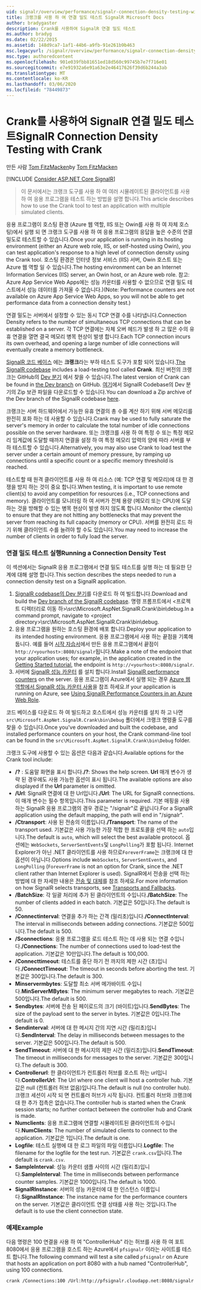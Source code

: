 ```yaml
---
uid: signalr/overview/performance/signalr-connection-density-testing-with-crank
title: 크랭크를 사용 하 여 연결 밀도 테스트 SignalR Microsoft Docs
author: bradygaster
description: Crank를 사용하여 SignalR 연결 밀도 테스트
ms.author: bradyg
ms.date: 02/22/2015
ms.assetid: 148d9ca7-1af1-44b6-a9fb-91e261b9b463
msc.legacyurl: /signalr/overview/performance/signalr-connection-density-testing-with-crank
msc.type: authoredcontent
ms.openlocfilehash: 901e039fbb81651ed18d560c99745b7e7f716e01
ms.sourcegitcommit: e7e91932a6e91a63e2e46417626f39d6b244a3ab
ms.translationtype: MT
ms.contentlocale: ko-KR
ms.lasthandoff: 03/06/2020
ms.locfileid: "78449873"
---
```

# <a name="signalr-connection-density-testing-with-crank"></a><span data-ttu-id="c7c7d-103">Crank를 사용하여 SignalR 연결 밀도 테스트</span><span class="sxs-lookup"><span data-stu-id="c7c7d-103">SignalR Connection Density Testing with Crank</span></span>

<span data-ttu-id="c7c7d-104">만든 사람 [Tom FitzMacken](https://github.com/tfitzmac)</span><span class="sxs-lookup"><span data-stu-id="c7c7d-104">by [Tom FitzMacken](https://github.com/tfitzmac)</span></span>

[!INCLUDE [Consider ASP.NET Core SignalR](~/includes/signalr/signalr-version-disambiguation.md)]

> <span data-ttu-id="c7c7d-105">이 문서에서는 크랭크 도구를 사용 하 여 여러 시뮬레이트된 클라이언트를 사용 하 여 응용 프로그램을 테스트 하는 방법을 설명 합니다.</span><span class="sxs-lookup"><span data-stu-id="c7c7d-105">This article describes how to use the Crank tool to test an application with multiple simulated clients.</span></span>

<span data-ttu-id="c7c7d-106">응용 프로그램이 호스팅 환경 (Azure 웹 역할, IIS 또는 Owin를 사용 하 여 자체 호스팅)에서 실행 되 면 크랭크 도구를 사용 하 여 응용 프로그램의 응답을 높은 수준의 연결 밀도로 테스트할 수 있습니다.</span><span class="sxs-lookup"><span data-stu-id="c7c7d-106">Once your application is running in its hosting environment (either an Azure web role, IIS, or self-hosted using Owin), you can test application's response to a high level of connection density using the Crank tool.</span></span> <span data-ttu-id="c7c7d-107">호스팅 환경은 인터넷 정보 서비스 (IIS) 서버, Owin 호스트 또는 Azure 웹 역할 일 수 있습니다.</span><span class="sxs-lookup"><span data-stu-id="c7c7d-107">The hosting environment can be an Internet Information Services (IIS) server, an Owin host, or an Azure web role.</span></span> <span data-ttu-id="c7c7d-108">참고: Azure App Service Web Apps에는 성능 카운터를 사용할 수 없으므로 연결 밀도 테스트에서 성능 데이터를 가져올 수 없습니다.)</span><span class="sxs-lookup"><span data-stu-id="c7c7d-108">(Note: Performance counters are not available on Azure App Service Web Apps, so you will not be able to get performance data from a connection density test.)</span></span>

<span data-ttu-id="c7c7d-109">연결 밀도는 서버에서 설정할 수 있는 동시 TCP 연결 수를 나타냅니다.</span><span class="sxs-lookup"><span data-stu-id="c7c7d-109">Connection Density refers to the number of simultaneous TCP connections that can be established on a server.</span></span> <span data-ttu-id="c7c7d-110">각 TCP 연결에는 자체 오버 헤드가 발생 하 고 많은 수의 유휴 연결을 열면 결국 메모리 병목 현상이 발생 합니다.</span><span class="sxs-lookup"><span data-stu-id="c7c7d-110">Each TCP connection incurs its own overhead, and opening a large number of idle connections will eventually create a memory bottleneck.</span></span>

<span data-ttu-id="c7c7d-111">[SignalR 코드 베이스](https://github.com/signalr/signalr) 에는 **크랭크**라는 부하 테스트 도구가 포함 되어 있습니다.</span><span class="sxs-lookup"><span data-stu-id="c7c7d-111">[The SignalR codebase](https://github.com/signalr/signalr) includes a load-testing tool called **Crank**.</span></span> <span data-ttu-id="c7c7d-112">최신 버전의 크랭크는 GitHub의 [Dev 분기](https://github.com/SignalR/signalr/tree/dev) 에서 찾을 수 있습니다.</span><span class="sxs-lookup"><span data-stu-id="c7c7d-112">The latest version of Crank can be found in [the Dev branch](https://github.com/SignalR/signalr/tree/dev) on GitHub.</span></span> <span data-ttu-id="c7c7d-113">[여기](https://github.com/SignalR/SignalR/archive/dev.zip)에서 SignalR Codebase의 Dev 분기의 Zip 보관 파일을 다운로드할 수 있습니다.</span><span class="sxs-lookup"><span data-stu-id="c7c7d-113">You can download a Zip archive of the Dev branch of the SignalR codebase [here](https://github.com/SignalR/SignalR/archive/dev.zip).</span></span>

<span data-ttu-id="c7c7d-114">크랭크는 서버 하드웨어에서 가능한 유휴 연결의 총 수를 계산 하기 위해 서버 메모리를 완전히 포화 하는 데 사용할 수 있습니다.</span><span class="sxs-lookup"><span data-stu-id="c7c7d-114">Crank may be used to fully saturate the server's memory in order to calculate the total number of idle connections possible on the server hardware.</span></span> <span data-ttu-id="c7c7d-115">또는 크랭크를 사용 하 여 특정 수 또는 특정 메모리 임계값에 도달할 때까지 연결을 설정 하 여 특정 메모리 압력의 양에 따라 서버를 부하 테스트할 수 있습니다.</span><span class="sxs-lookup"><span data-stu-id="c7c7d-115">Alternatively, you may also use Crank to load test the server under a certain amount of memory pressure, by ramping up connections until a specific count or a specific memory threshold is reached.</span></span>

<span data-ttu-id="c7c7d-116">테스트할 때 원격 클라이언트를 사용 하 여 리소스 (예: TCP 연결 및 메모리)에 대 한 경쟁을 방지 하는 것이 중요 합니다.</span><span class="sxs-lookup"><span data-stu-id="c7c7d-116">When testing, it is important to use remote client(s) to avoid any competition for resources (i.e., TCP connections and memory).</span></span> <span data-ttu-id="c7c7d-117">클라이언트를 모니터링 하 여 서버가 전체 용량 (메모리 또는 CPU)에 도달 하는 것을 방해할 수 있는 병목 현상이 발생 하지 않도록 합니다.</span><span class="sxs-lookup"><span data-stu-id="c7c7d-117">Monitor the client(s) to ensure that they are not hitting any bottlenecks that may prevent the server from reaching its full capacity (memory or CPU).</span></span> <span data-ttu-id="c7c7d-118">서버를 완전히 로드 하기 위해 클라이언트 수를 늘려야 할 수도 있습니다.</span><span class="sxs-lookup"><span data-stu-id="c7c7d-118">You may need to increase the number of clients in order to fully load the server.</span></span>

### <a name="running-a-connection-density-test"></a><span data-ttu-id="c7c7d-119">연결 밀도 테스트 실행</span><span class="sxs-lookup"><span data-stu-id="c7c7d-119">Running a Connection Density Test</span></span>

<span data-ttu-id="c7c7d-120">이 섹션에서는 SignalR 응용 프로그램에서 연결 밀도 테스트를 실행 하는 데 필요한 단계에 대해 설명 합니다.</span><span class="sxs-lookup"><span data-stu-id="c7c7d-120">This section describes the steps needed to run a connection density test on a SignalR application.</span></span>

1. <span data-ttu-id="c7c7d-121">[SignalR codebase의 Dev 분기](https://github.com/SignalR/SignalR/archive/dev.zip)를 다운로드 하 여 빌드합니다.</span><span class="sxs-lookup"><span data-stu-id="c7c7d-121">Download and build the [Dev branch of the SignalR codebase](https://github.com/SignalR/SignalR/archive/dev.zip).</span></span> <span data-ttu-id="c7c7d-122">명령 프롬프트에서 &lt;프로젝트 디렉터리로 이동 하&gt;\src\Microsoft.AspNet.SignalR.Crank\bin\debug.</span><span class="sxs-lookup"><span data-stu-id="c7c7d-122">In a command prompt, navigate to &lt;project directory&gt;\src\Microsoft.AspNet.SignalR.Crank\bin\debug.</span></span>
2. <span data-ttu-id="c7c7d-123">응용 프로그램을 원하는 호스팅 환경에 배포 합니다.</span><span class="sxs-lookup"><span data-stu-id="c7c7d-123">Deploy your application to its intended hosting environment.</span></span> <span data-ttu-id="c7c7d-124">응용 프로그램에서 사용 하는 끝점을 기록해 둡니다. 예를 들어 [시작 자습서](../getting-started/tutorial-getting-started-with-signalr.md)에서 만든 응용 프로그램에서 끝점이 `http://<yourhost>:8080/signalr`됩니다.</span><span class="sxs-lookup"><span data-stu-id="c7c7d-124">Make a note of the endpoint that your application uses; for example, in the application created in the [Getting Started tutorial](../getting-started/tutorial-getting-started-with-signalr.md), the endpoint is `http://<yourhost>:8080/signalr`.</span></span>
3. <span data-ttu-id="c7c7d-125">서버에 [SignalR 성능 카운터](signalr-performance.md#perfcounters) 를 설치 합니다.</span><span class="sxs-lookup"><span data-stu-id="c7c7d-125">Install [SignalR performance counters](signalr-performance.md#perfcounters) on the server.</span></span> <span data-ttu-id="c7c7d-126">응용 프로그램이 Azure에서 실행 되는 경우 [Azure 웹 역할에서 SignalR 성능 카운터 사용](using-signalr-performance-counters-in-an-azure-web-role.md)을 참조 하세요.</span><span class="sxs-lookup"><span data-stu-id="c7c7d-126">If your application is running on Azure, see [Using SignalR Performance Counters in an Azure Web Role](using-signalr-performance-counters-in-an-azure-web-role.md).</span></span>

<span data-ttu-id="c7c7d-127">코드 베이스를 다운로드 하 여 빌드하고 호스트에서 성능 카운터를 설치 하 고 나면 `src\Microsoft.AspNet.SignalR.Crank\bin\Debug` 폴더에서 크랭크 명령줄 도구를 찾을 수 있습니다.</span><span class="sxs-lookup"><span data-stu-id="c7c7d-127">Once you've downloaded and built the codebase, and installed performance counters on your host, the Crank command-line tool can be found in the `src\Microsoft.AspNet.SignalR.Crank\bin\Debug` folder.</span></span>

<span data-ttu-id="c7c7d-128">크랭크 도구에 사용할 수 있는 옵션은 다음과 같습니다.</span><span class="sxs-lookup"><span data-stu-id="c7c7d-128">Available options for the Crank tool include:</span></span>

- <span data-ttu-id="c7c7d-129">**/?** : 도움말 화면을 표시 합니다.</span><span class="sxs-lookup"><span data-stu-id="c7c7d-129">**/?**: Shows the help screen.</span></span> <span data-ttu-id="c7c7d-130">**Url** 매개 변수가 생략 된 경우에도 사용 가능한 옵션이 표시 됩니다.</span><span class="sxs-lookup"><span data-stu-id="c7c7d-130">The available options are also displayed if the **Url** parameter is omitted.</span></span>
- <span data-ttu-id="c7c7d-131">**/Url**: SignalR 연결에 대 한 Url입니다.</span><span class="sxs-lookup"><span data-stu-id="c7c7d-131">**/Url**: The URL for SignalR connections.</span></span> <span data-ttu-id="c7c7d-132">이 매개 변수는 필수 항목입니다.</span><span class="sxs-lookup"><span data-stu-id="c7c7d-132">This parameter is required.</span></span> <span data-ttu-id="c7c7d-133">기본 매핑을 사용 하는 SignalR 응용 프로그램의 경우 경로는 "/signalr"로 끝납니다.</span><span class="sxs-lookup"><span data-stu-id="c7c7d-133">For a SignalR application using the default mapping, the path will end in "/signalr".</span></span>
- <span data-ttu-id="c7c7d-134">**/Ctransport**: 사용 된 전송의 이름입니다.</span><span class="sxs-lookup"><span data-stu-id="c7c7d-134">**/Transport**: The name of the transport used.</span></span> <span data-ttu-id="c7c7d-135">기본값은 사용 가능한 가장 적합 한 프로토콜을 선택 하는 `auto`입니다.</span><span class="sxs-lookup"><span data-stu-id="c7c7d-135">The default is `auto`, which will select the best available protocol.</span></span> <span data-ttu-id="c7c7d-136">옵션에는 `WebSockets`, `ServerSentEvents`및 `LongPolling`가 포함 됩니다. Internet Explorer가 아닌 .NET 클라이언트를 사용 하므로`ForeverFrame`는 크랭크에 대 한 옵션이 아닙니다.</span><span class="sxs-lookup"><span data-stu-id="c7c7d-136">Options include `WebSockets`, `ServerSentEvents`, and `LongPolling` (`ForeverFrame` is not an option for Crank, since the .NET client rather than Internet Explorer is used).</span></span> <span data-ttu-id="c7c7d-137">SignalR에서 전송을 선택 하는 방법에 대 한 자세한 내용은 [전송 및 대체](../getting-started/introduction-to-signalr.md#transports)를 참조 하세요.</span><span class="sxs-lookup"><span data-stu-id="c7c7d-137">For more information on how SignalR selects transports, see [Transports and Fallbacks](../getting-started/introduction-to-signalr.md#transports).</span></span>
- <span data-ttu-id="c7c7d-138">**/BatchSize**: 각 일괄 처리에 추가 된 클라이언트의 수입니다.</span><span class="sxs-lookup"><span data-stu-id="c7c7d-138">**/BatchSize**: The number of clients added in each batch.</span></span> <span data-ttu-id="c7c7d-139">기본값은 50입니다.</span><span class="sxs-lookup"><span data-stu-id="c7c7d-139">The default is 50.</span></span>
- <span data-ttu-id="c7c7d-140">**/Connectinterval**: 연결을 추가 하는 간격 (밀리초)입니다.</span><span class="sxs-lookup"><span data-stu-id="c7c7d-140">**/ConnectInterval**: The interval in milliseconds between adding connections.</span></span> <span data-ttu-id="c7c7d-141">기본값은 500입니다.</span><span class="sxs-lookup"><span data-stu-id="c7c7d-141">The default is 500.</span></span>
- <span data-ttu-id="c7c7d-142">**/Sconnections**: 응용 프로그램을 로드 테스트 하는 데 사용 되는 연결 수입니다.</span><span class="sxs-lookup"><span data-stu-id="c7c7d-142">**/Connections**: The number of connections used to load-test the application.</span></span> <span data-ttu-id="c7c7d-143">기본값은 10만입니다.</span><span class="sxs-lookup"><span data-stu-id="c7c7d-143">The default is 100,000.</span></span>
- <span data-ttu-id="c7c7d-144">**/Connecttimeout**: 테스트를 중단 하기 전 까지의 제한 시간 (초)입니다.</span><span class="sxs-lookup"><span data-stu-id="c7c7d-144">**/ConnectTimeout**: The timeout in seconds before aborting the test.</span></span> <span data-ttu-id="c7c7d-145">기본값은 300입니다.</span><span class="sxs-lookup"><span data-stu-id="c7c7d-145">The default is 300.</span></span>
- <span data-ttu-id="c7c7d-146">**Minservermbytes**: 도달할 최소 서버 메가바이트 수입니다.</span><span class="sxs-lookup"><span data-stu-id="c7c7d-146">**MinServerMBytes**: The minimum server megabytes to reach.</span></span> <span data-ttu-id="c7c7d-147">기본값은 500입니다.</span><span class="sxs-lookup"><span data-stu-id="c7c7d-147">The default is 500.</span></span>
- <span data-ttu-id="c7c7d-148">**Sendbytes**: 서버에 전송 된 페이로드의 크기 (바이트)입니다.</span><span class="sxs-lookup"><span data-stu-id="c7c7d-148">**SendBytes**: The size of the payload sent to the server in bytes.</span></span> <span data-ttu-id="c7c7d-149">기본값은 0입니다.</span><span class="sxs-lookup"><span data-stu-id="c7c7d-149">The default is 0.</span></span>
- <span data-ttu-id="c7c7d-150">**Sendinterval**: 서버에 대 한 메시지 간의 지연 시간 (밀리초)입니다.</span><span class="sxs-lookup"><span data-stu-id="c7c7d-150">**SendInterval**: The delay in milliseconds between messages to the server.</span></span> <span data-ttu-id="c7c7d-151">기본값은 500입니다.</span><span class="sxs-lookup"><span data-stu-id="c7c7d-151">The default is 500.</span></span>
- <span data-ttu-id="c7c7d-152">**SendTimeout**: 서버에 대 한 메시지의 제한 시간 (밀리초)입니다.</span><span class="sxs-lookup"><span data-stu-id="c7c7d-152">**SendTimeout**: The timeout in milliseconds for messages to the server.</span></span> <span data-ttu-id="c7c7d-153">기본값은 300입니다.</span><span class="sxs-lookup"><span data-stu-id="c7c7d-153">The default is 300.</span></span>
- <span data-ttu-id="c7c7d-154">**Controllerurl**: 한 클라이언트가 컨트롤러 허브를 호스트 하는 url입니다.</span><span class="sxs-lookup"><span data-stu-id="c7c7d-154">**ControllerUrl**: The Url where one client will host a controller hub.</span></span> <span data-ttu-id="c7c7d-155">기본값은 null (컨트롤러 허브 없음)입니다.</span><span class="sxs-lookup"><span data-stu-id="c7c7d-155">The default is null (no controller hub).</span></span> <span data-ttu-id="c7c7d-156">크랭크 세션이 시작 되 면 컨트롤러 허브가 시작 됩니다. 컨트롤러 허브와 크랭크에 대 한 추가 접촉은 없습니다.</span><span class="sxs-lookup"><span data-stu-id="c7c7d-156">The controller hub is started when the Crank session starts; no further contact between the controller hub and Crank is made.</span></span>
- <span data-ttu-id="c7c7d-157">**Numclients**: 응용 프로그램에 연결할 시뮬레이트된 클라이언트의 수입니다.</span><span class="sxs-lookup"><span data-stu-id="c7c7d-157">**NumClients**: The number of simulated clients to connect to the application.</span></span> <span data-ttu-id="c7c7d-158">기본값은 1입니다.</span><span class="sxs-lookup"><span data-stu-id="c7c7d-158">The default is one.</span></span>
- <span data-ttu-id="c7c7d-159">**Logfile**: 테스트 실행에 대 한 로그 파일의 파일 이름입니다.</span><span class="sxs-lookup"><span data-stu-id="c7c7d-159">**Logfile**: The filename for the logfile for the test run.</span></span> <span data-ttu-id="c7c7d-160">기본값은 `crank.csv`입니다.</span><span class="sxs-lookup"><span data-stu-id="c7c7d-160">The default is `crank.csv`.</span></span>
- <span data-ttu-id="c7c7d-161">**SampleInterval**: 성능 카운터 샘플 사이의 시간 (밀리초)입니다.</span><span class="sxs-lookup"><span data-stu-id="c7c7d-161">**SampleInterval**: The time in milliseconds between performance counter samples.</span></span> <span data-ttu-id="c7c7d-162">기본값은 1000입니다.</span><span class="sxs-lookup"><span data-stu-id="c7c7d-162">The default is 1000.</span></span>
- <span data-ttu-id="c7c7d-163">**SignalRInstance**: 서버의 성능 카운터에 대 한 인스턴스 이름입니다.</span><span class="sxs-lookup"><span data-stu-id="c7c7d-163">**SignalRInstance**: The instance name for the performance counters on the server.</span></span> <span data-ttu-id="c7c7d-164">기본값은 클라이언트 연결 상태를 사용 하는 것입니다.</span><span class="sxs-lookup"><span data-stu-id="c7c7d-164">The default is to use the client connection state.</span></span>

### <a name="example"></a><span data-ttu-id="c7c7d-165">예제</span><span class="sxs-lookup"><span data-stu-id="c7c7d-165">Example</span></span>

<span data-ttu-id="c7c7d-166">다음 명령은 100 연결을 사용 하 여 "ControllerHub" 라는 허브를 사용 하 여 포트 8080에서 응용 프로그램을 호스트 하는 Azure에서 `pfsignalr` 이라는 사이트를 테스트 합니다.</span><span class="sxs-lookup"><span data-stu-id="c7c7d-166">The following command will test a site called `pfsignalr` on Azure that hosts an application on port 8080 with a hub named "ControllerHub", using 100 connections.</span></span>

`crank /Connections:100 /Url:http://pfsignalr.cloudapp.net:8080/signalr`
